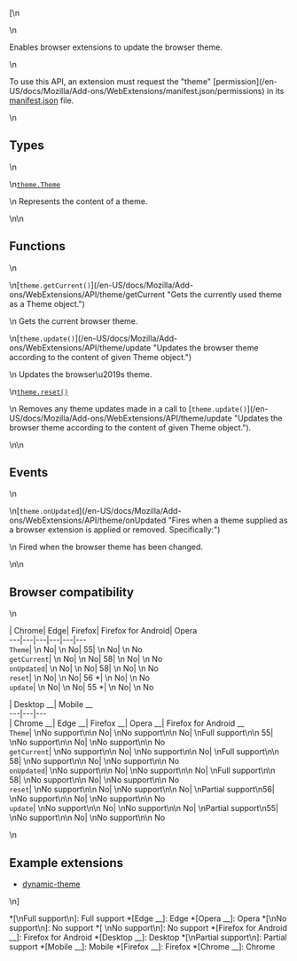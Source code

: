 [\n

\n

Enables browser extensions to update the browser theme.

\n

To use this API, an extension must request the "theme" [permission](/en-
US/docs/Mozilla/Add-ons/WebExtensions/manifest.json/permissions) in its[
manifest.json](/en-US/docs/Mozilla/Add-ons/WebExtensions/manifest.json) file.

\n

## Types

\n

\n[`theme.Theme`](/en-US/docs/Mozilla/Add-ons/WebExtensions/API/theme/Theme "A
Theme object represents the specification of a theme.")

\n    Represents the content of a theme.

\n\n

## Functions

\n

\n[`theme.getCurrent()`](/en-US/docs/Mozilla/Add-
ons/WebExtensions/API/theme/getCurrent "Gets the currently used theme as a
Theme object.")

\n    Gets the current browser theme.

\n[`theme.update()`](/en-US/docs/Mozilla/Add-
ons/WebExtensions/API/theme/update "Updates the browser theme according to the
content of given Theme object.")

\n    Updates the browser\u2019s theme.

\n[`theme.reset()`](/en-US/docs/Mozilla/Add-ons/WebExtensions/API/theme/reset
"Resets any theme that was applied using the theme.update\(\) method.")

\n    Removes any theme updates made in a call to [`theme.update()`](/en-
US/docs/Mozilla/Add-ons/WebExtensions/API/theme/update "Updates the browser
theme according to the content of given Theme object.").

\n\n

## Events

\n

\n[`theme.onUpdated`](/en-US/docs/Mozilla/Add-
ons/WebExtensions/API/theme/onUpdated "Fires when a theme supplied as a
browser extension is applied or removed. Specifically:")

\n    Fired when the browser theme has been changed.

\n\n

## Browser compatibility

\n

| Chrome| Edge| Firefox| Firefox for Android| Opera  
---|---|---|---|---|---  
`Theme`| \n No| \n No| 55| \n No| \n No  
`getCurrent`| \n No| \n No| 58| \n No| \n No  
`onUpdated`| \n No| \n No| 58| \n No| \n No  
`reset`| \n No| \n No| 56 *| \n No| \n No  
`update`| \n No| \n No| 55 *| \n No| \n No  
  
| Desktop __| Mobile __  
---|---|---  
| Chrome __| Edge __| Firefox __| Opera __| Firefox for Android __  
`Theme`|  \nNo support\n\n No| \nNo support\n\n No| \nFull support\n\n 55|
\nNo support\n\n No| \nNo support\n\n No  
`getCurrent`| \nNo support\n\n No| \nNo support\n\n No| \nFull support\n\n 58|
\nNo support\n\n No| \nNo support\n\n No  
`onUpdated`| \nNo support\n\n No| \nNo support\n\n No| \nFull support\n\n 58|
\nNo support\n\n No| \nNo support\n\n No  
`reset`| \nNo support\n\n No| \nNo support\n\n No| \nPartial support\n56| \nNo
support\n\n No| \nNo support\n\n No  
`update`| \nNo support\n\n No| \nNo support\n\n No| \nPartial support\n55|
\nNo support\n\n No| \nNo support\n\n No  
  
\n

## Example extensions

  * [dynamic-theme](https://github.com/mdn/webextensions-examples/tree/master/dynamic-theme)

\n]

  *[\nFull support\n]: Full support
  *[Edge __]: Edge
  *[Opera __]: Opera
  *[\nNo support\n]: No support
  *[ \nNo support\n]: No support
  *[Firefox for Android __]: Firefox for Android
  *[Desktop __]: Desktop
  *[\nPartial support\n]: Partial support
  *[Mobile __]: Mobile
  *[Firefox __]: Firefox
  *[Chrome __]: Chrome

